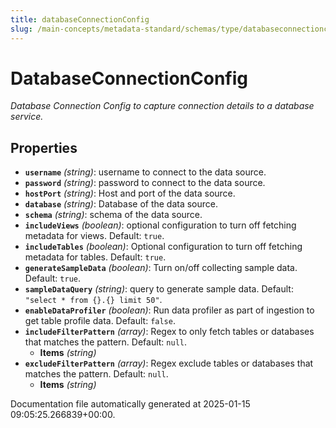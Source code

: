 ```yaml
---
title: databaseConnectionConfig
slug: /main-concepts/metadata-standard/schemas/type/databaseconnectionconfig
---
```


# DatabaseConnectionConfig

*Database Connection Config to capture connection details to a database service.*

## Properties

- **`username`** *(string)*: username to connect  to the data source.
- **`password`** *(string)*: password to connect  to the data source.
- **`hostPort`** *(string)*: Host and port of the data source.
- **`database`** *(string)*: Database of the data source.
- **`schema`** *(string)*: schema of the data source.
- **`includeViews`** *(boolean)*: optional configuration to turn off fetching metadata for views. Default: `true`.
- **`includeTables`** *(boolean)*: Optional configuration to turn off fetching metadata for tables. Default: `true`.
- **`generateSampleData`** *(boolean)*: Turn on/off collecting sample data. Default: `true`.
- **`sampleDataQuery`** *(string)*: query to generate sample data. Default: `"select * from {}.{} limit 50"`.
- **`enableDataProfiler`** *(boolean)*: Run data profiler as part of ingestion to get table profile data. Default: `false`.
- **`includeFilterPattern`** *(array)*: Regex to only fetch tables or databases that matches the pattern. Default: `null`.
  - **Items** *(string)*
- **`excludeFilterPattern`** *(array)*: Regex exclude tables or databases that matches the pattern. Default: `null`.
  - **Items** *(string)*


Documentation file automatically generated at 2025-01-15 09:05:25.266839+00:00.
